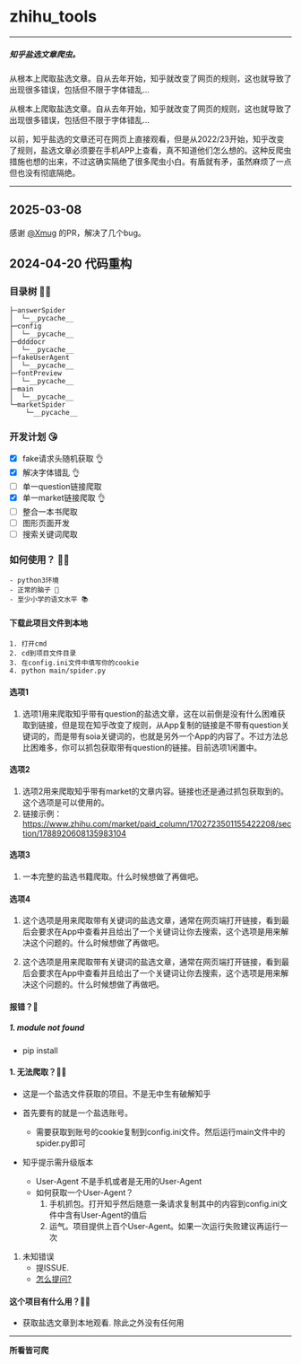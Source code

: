 ﻿# zhihu_tools

---

##### 知乎盐选文章爬虫。

从根本上爬取盐选文章。自从去年开始，知乎就改变了网页的规则，这也就导致了出现很多错误，包括但不限于字体错乱...

从根本上爬取盐选文章。自从去年开始，知乎就改变了网页的规则，这也就导致了出现很多错误，包括但不限于字体错乱...

以前，知乎盐选的文章还可在网页上直接观看，但是从2022/23开始，知乎改变了规则，盐选文章必须要在手机APP上查看，真不知道他们怎么想的。这种反爬虫措施也想的出来，不过这确实隔绝了很多爬虫小白。有盾就有矛，虽然麻烦了一点但也没有彻底隔绝。

---

## 2025-03-08

感谢 [@Xmug](https://github.com/Xmug) 的PR，解决了几个bug。

## 2024-04-20 代码重构

### 目录树 🤷‍♂️

```
├─answerSpider
│  └─__pycache__
├─config
│  └─__pycache__
├─ddddocr
│  └─__pycache__
├─fakeUserAgent
│  └─__pycache__
├─fontPreview
│  └─__pycache__
├─main
│  └─__pycache__
└─marketSpider
    └─__pycache__
```

### 开发计划 😘

- [X] fake请求头随机获取 👌
- [X] 解决字体错乱 👌
- [ ] 单一question链接爬取
- [X] 单一market链接爬取 👌
- [ ] 整合一本书爬取
- [ ] 图形页面开发
- [ ] 搜索关键词爬取

### 如何使用？ 😶‍🌫️

    - python3环境
    - 正常的脑子 🧠
    - 至少小学的语文水平 📚

#### 下载此项目文件到本地

    1. 打开cmd
    2. cd到项目文件目录
    3. 在config.ini文件中填写你的cookie
    4. python main/spider.py

#### 选项1

 1. 选项1用来爬取知乎带有question的盐选文章，这在以前倒是没有什么困难获取到链接，但是现在知乎改变了规则，从App复制的链接是不带有question关键词的，而是带有soia关键词的，也就是另外一个App的内容了。不过方法总比困难多，你可以抓包获取带有question的链接。目前选项1闲置中。

#### 选项2

1. 选项2用来爬取知乎带有market的文章内容。链接也还是通过抓包获取到的。这个选项是可以使用的。
2. 链接示例：https://www.zhihu.com/market/paid_column/1702723501155422208/section/1788920608135983104

#### 选项3
  1. 一本完整的盐选书籍爬取。什么时候想做了再做吧。

#### 选项4
   1. 这个选项是用来爬取带有关键词的盐选文章，通常在网页端打开链接，看到最后会要求在App中查看并且给出了一个关键词让你去搜索，这个选项是用来解决这个问题的。什么时候想做了再做吧。

1. 这个选项是用来爬取带有关键词的盐选文章，通常在网页端打开链接，看到最后会要求在App中查看并且给出了一个关键词让你去搜索，这个选项是用来解决这个问题的。什么时候想做了再做吧。

#### 报错？🤡

##### 1. module not found

- pip install

#### 1. 无法爬取？🤡🤡

- 这是一个盐选文件获取的项目。不是无中生有破解知乎
- 首先要有的就是一个盐选账号。

  - 需要获取到账号的cookie复制到config.ini文件。然后运行main文件中的spider.py即可
- 知乎提示需升级版本

  - User-Agent 不是手机或者是无用的User-Agent
  - 如何获取一个User-Agent？
    1. 手机抓包。打开知乎然后随意一条请求复制其中的内容到config.ini文件中含有User-Agent的值后
    2. 运气。项目提供上百个User-Agent。如果一次运行失败建议再运行一次

1. 未知错误
   - 提ISSUE.
   - [怎么提问?](https://github.com/ryanhanwu/How-To-Ask-Questions-The-Smart-Way)

#### 这个项目有什么用？🤷‍♂️

- 获取盐选文章到本地观看. 除此之外没有任何用

---

**所看皆可爬**
